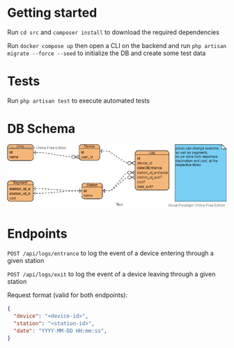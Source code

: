 # Getting started
Run `cd src` and `composer install` to download the required
dependencies

Run `docker compose up` then open a CLI on the backend
and run `php artisan migrate --force --seed` to initialize
the DB and create some test data

# Tests
Run `php artisan test` to execute automated tests

# DB Schema
![db schema](db-schema.png)

# Endpoints
`POST /api/logs/entrance` to log the event of a device entering through a given station

`POST /api/logs/exit` to log the event of a device leaving through a given station

Request format (valid for both endpoints):
```json
{
  "device": "<device-id>",
  "station": "<station-id>",
  "date": "YYYY-MM-DD HH:mm:ss",
}
```
